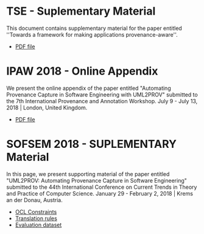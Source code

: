 # TSE - Suplementary Material
This document contains supplementary material for the paper entitled ''Towards a framework for making applications provenance-aware''.

* [PDF file](https://uml2prov.github.io/tse_sm.pdf)


# IPAW 2018 - Online Appendix

We present the online appendix of the paper entitled "Automating Provenance Capture in Software Engineering with UML2PROV" submitted to the 7th International Provenance and Annotation Workshop. July 9 - July 13, 2018 | London, United Kingdom.

* [PDF file](https://uml2prov.github.io/ipaw18_appendix.pdf)


# SOFSEM 2018 - SUPLEMENTARY Material

In this page, we present supporting material of the paper entitled "UML2PROV: Automating Provenance Capture in Software Engineering" submitted to the 44th International Conference on Current Trends in Theory and Practice of Computer Science. January 29 - February 2, 2018 | Krems an der Donau, Austria.

* [OCL Constraints](https://uml2prov.github.io/OCLRules)
* [Translation rules](https://uml2prov.github.io/transformations)
* [Evaluation dataset](https://uml2prov.github.io/evaluationDataset)
